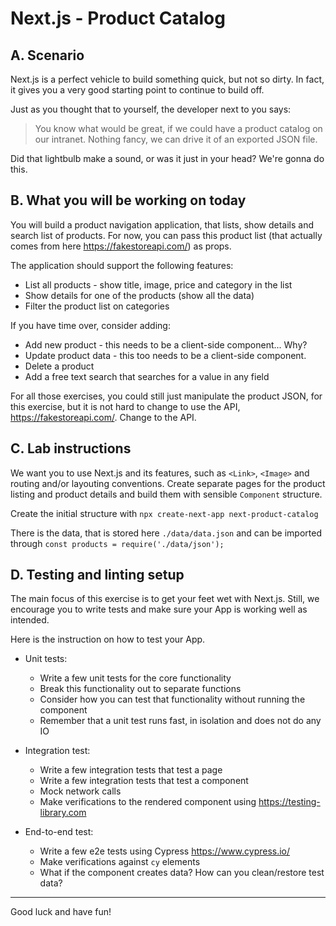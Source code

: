 # Next.js - Product Catalog

## A. Scenario

Next.js is a perfect vehicle to build something quick, but not so dirty. In fact, it gives you a very good starting point to continue to build off.

Just as you thought that to yourself, the developer next to you says:

> You know what would be great, if we could have a product catalog on our intranet. Nothing fancy, we can drive it of an exported JSON file.

Did that lightbulb make a sound, or was it just in your head? We're gonna do this.

## B. What you will be working on today

You will build a product navigation application, that lists, show details and search list of products. For now, you can pass this product list (that actually comes from here <https://fakestoreapi.com/>) as props.

The application should support the following features:

- List all products - show title, image, price and category in the list
- Show details for one of the products (show all the data)
- Filter the product list on categories

If you have time over, consider adding:

- Add new product - this needs to be a client-side component... Why?
- Update product data - this too needs to be a client-side component.
- Delete a product
- Add a free text search that searches for a value in any field

For all those exercises, you could still just manipulate the product JSON, for this exercise, but it is not hard to change to use the API, <https://fakestoreapi.com/>. Change to the API.

## C. Lab instructions

We want you to use Next.js and its features, such as `<Link>`, `<Image>` and routing and/or layouting conventions. Create separate pages for the product listing and product details and build them with sensible `Component` structure.

Create the initial structure with `npx create-next-app next-product-catalog`

There is the data, that is stored here `./data/data.json` and can be imported through `const products = require('./data/json');`

## D. Testing and linting setup

The main focus of this exercise is to get your feet wet with Next.js. Still, we encourage you to write tests and make sure your App is working well as intended.

Here is the instruction on how to test your App.

- Unit tests:

  - Write a few unit tests for the core functionality
  - Break this functionality out to separate functions
  - Consider how you can test that functionality without running the component
  - Remember that a unit test runs fast, in isolation and does not do any IO

- Integration test:

  - Write a few integration tests that test a page
  - Write a few integration tests that test a component
  - Mock network calls
  - Make verifications to the rendered component using https://testing-library.com

- End-to-end test:
  - Write a few e2e tests using Cypress https://www.cypress.io/
  - Make verifications against `cy` elements
  - What if the component creates data? How can you clean/restore test data?

---

Good luck and have fun!
